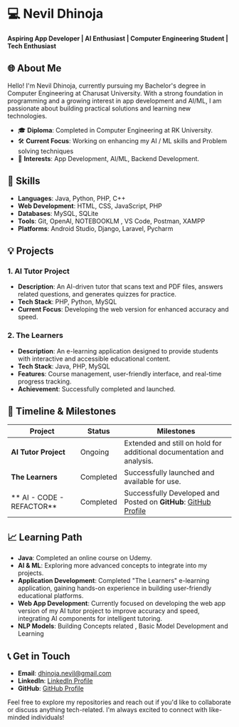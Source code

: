# 💻 Nevil Dhinoja  
**Aspiring App Developer | AI Enthusiast | Computer Engineering Student | Tech Enthusiast**

## 🌐 About Me  
Hello! I'm Nevil Dhinoja, currently pursuing my Bachelor's degree in Computer Engineering at Charusat University. With a strong foundation in programming and a growing interest in app development and AI/ML, I am passionate about building practical solutions and learning new technologies.

* 🎓 **Diploma**: Completed in Computer Engineering at RK University.  
* 🛠 **Current Focus**: Working on enhancing my AI / ML skills and Problem solving techniques  
* 🎯 **Interests**: App Development, AI/ML, Backend Development.

## 🚀 Skills  
* **Languages**: Java, Python, PHP, C++  
* **Web Development**: HTML, CSS, JavaScript, PHP  
* **Databases**: MySQL, SQLite  
* **Tools**: Git, OpenAI, NOTEBOOKLM , VS Code, Postman, XAMPP 
* **Platforms**: Android Studio, Django, Laravel, Pycharm

## 💡 Projects  

### 1. AI Tutor Project  
* **Description**: An AI-driven tutor that scans text and PDF files, answers related questions, and generates quizzes for practice.  
* **Tech Stack**: PHP, Python, MySQL  
* **Current Focus**: Developing the web version for enhanced accuracy and speed.

### 2. The Learners  
* **Description**: An e-learning application designed to provide students with interactive and accessible educational content.  
* **Tech Stack**: Java, PHP, MySQL  
* **Features**: Course management, user-friendly interface, and real-time progress tracking.  
* **Achievement**: Successfully completed and launched.

## 📅 Timeline & Milestones  

| **Project**          | **Status**   | **Milestones**                                                                 |
|----------------------|--------------|--------------------------------------------------------------------------------|
| **AI Tutor Project** | Ongoing      | Extended and still on hold for additional documentation and analysis.      |
| **The Learners**     | Completed    | Successfully launched and available for use.      
| ** AI - CODE - REFACTOR** | Completed |  Successfully Developed and Posted on **GitHub**: [GitHub Profile](https://github.com/Nevil-Dhinoja) |

## 📈 Learning Path  
* **Java**: Completed an online course on Udemy.  
* **AI & ML**: Exploring more advanced concepts to integrate into my projects.
* **Application Development**: Completed "The Learners" e-learning application, gaining hands-on experience in building user-friendly educational platforms.
* **Web App Development**: Currently focused on developing the web app version of my AI tutor project to improve accuracy and speed, integrating AI components for intelligent tutoring.  
* **NLP Models**: Building Concepts related , Basic Model Development and Learning

## 📞 Get in Touch  
* **Email**: [dhinoja.nevil@gmail.com](mailto:dhinoja.nevil@gmail.com)  
* **LinkedIn**: [LinkedIn Profile](https://www.linkedin.com/in/nevil-dhinoja/)  
* **GitHub**: [GitHub Profile](https://github.com/Nevil-Dhinoja)  

Feel free to explore my repositories and reach out if you'd like to collaborate or discuss anything tech-related. I'm always excited to connect with like-minded individuals!
